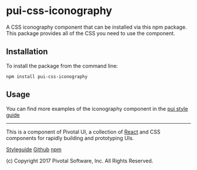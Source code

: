 # pui-css-iconography

A CSS iconography component that can be installed via this npm package.
This package provides all of the CSS you need to use the component.



## Installation

To install the package from the command line:

```
npm install pui-css-iconography
```

## Usage




You can find more examples of the iconography component in the [pui style guide](http://styleguide.pivotal.io/)


*****************************************

This is a component of Pivotal UI, a collection of [React](https://facebook.github.io/react/) and CSS components for rapidly building and prototyping UIs.

[Styleguide](http://styleguide.pivotal.io)
[Github](https://github.com/pivotal-cf/pivotal-ui)
[npm](https://www.npmjs.com/browse/keyword/pivotal%20ui%20modularized)

(c) Copyright 2017 Pivotal Software, Inc. All Rights Reserved.
